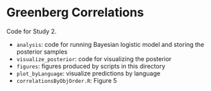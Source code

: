 # Greenberg Correlations

Code for Study 2.

* `analysis`: code for running Bayesian logistic model and storing the posterior samples
* `visualize_posterior`: code for visualizing the posterior
* `figures`: figures produced by scripts in this directory
* `plot_byLanguage`: visualize predictions by language
* `correlationsByObjOrder.R`: Figure 5
